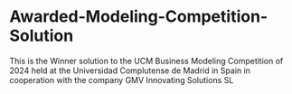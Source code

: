 # Awarded-Modeling-Competition-Solution
This is the Winner solution to the UCM Business Modeling Competition of 2024 held at the Universidad Complutense de Madrid in Spain in cooperation with the company GMV Innovating Solutions SL
